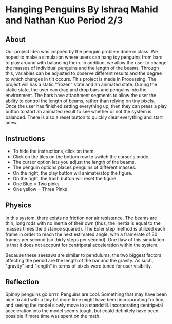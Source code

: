 # Hanging Penguins By Ishraq Mahid and Nathan Kuo Period 2/3

## About
Our project idea was inspired by the penguin problem done in class. We hoped to make a simulation where users can hang toy penguins from bars to play around with balancing them. In addition, we allow the user to change the masses of individual penguins and the length of the beams. Through this, variables can be adjusted to observe different results and the degree to which changes in tilt occurs. This project is made in Processing. The project will has a static “frozen” state and an animated state. During the static state, the user can drag and drop bars and penguins into the environment. The bars have attachment segments to allow the user the ability to control the length of beams, rather than relying on tiny pixels. Once the user has finished setting everything up, then they can press a play button to start an animated result to see whether or not the system is balanced. There is also a reset button to quickly clear everything and start anew.

## Instructions
* To hide the instructions, click on them. 
* Click on the tiles on the bottom row to switch the cursor's mode. 
* The cursor option lets you adjust the length of the beams. 
* The penguin options places penguins of different masses. 
* On the right, the play button will animate/stop the figure. 
* On the right, the trash button will reset the figure. 
* One Blue = Two pinks 
* One yellow = Three Pinks

## Physics
In this system, there exists no friction nor air resistance. The beams are thin, long rods with no Inertia of their own (thus, the inertia is equal to the masses times the distance squared). The Euler step method is utilized each frame in order to reach the next estimated angle, with a framerate of 30 frames per second (so thirty steps per second). One flaw of this simulation is that it does not account for centripetal acceleration within the system.

Because these seesaws are similar to pendulums, the two biggest factors affecting the period are the length of the bar and the gravity. As such, "gravity" and "length" in terms of pixels were tuned for user visibility.

## Reflection
Spinny penguins go brrrr. Penguins are cool. Something that may have been nice to add with a tiny bit more time might have been incorporating friction, and seeing the model slowly move to a standstill. Incorporating centripetal acceleration into the model seems tough, but could definitely have been possible if more time was spent on the math.
